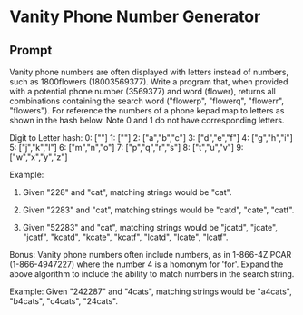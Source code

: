 # Vanity Phone Number Generator

## Prompt

Vanity phone numbers are often displayed with letters instead of numbers, such as 1800flowers (18003569377). Write a program that, when provided with a potential phone number (3569377) and word (flower), returns all combinations containing the search word ("flowerp", "flowerq", "flowerr", "flowers"). For reference the numbers of a phone kepad map to letters as shown in the hash below. Note 0 and 1 do not have corresponding letters. 

Digit to Letter hash: 
0: [""]
1: [""]
2: ["a","b","c"]
3: ["d","e","f"]
4: ["g","h","i"]
5: ["j","k","l"]
6: ["m","n","o"]
7: ["p","q","r","s"]
8: ["t","u","v"]
9: ["w","x","y","z"]

Example:
1. Given "228" and "cat", matching strings would be "cat".

2. Given "2283" and "cat", matching strings would be "catd", "cate", "catf". 

3. Given "52283" and "cat", matching strings would be "jcatd", "jcate", "jcatf", "kcatd", "kcate", "kcatf", "lcatd", "lcate", "lcatf".

Bonus:
Vanity phone numbers often include numbers, as in 1-866-4ZIPCAR (1-866-4947227) where the number 4 is a homonym for 'for'. Expand the above algorithm to include the ability to match numbers in the search string.

Example:
Given "242287" and "4cats", matching strings would be "a4cats", "b4cats", "c4cats", "24cats".
